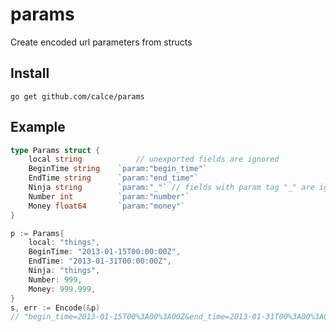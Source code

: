# params
Create encoded url parameters from structs

## Install
`go get github.com/calce/params`

## Example
```go
type Params struct {
	local string			// unexported fields are ignored
	BeginTime string	`param:"begin_time"`
	EndTime string		`param:"end_time"`
	Ninja string		`param:"_"`	// fields with param tag "_" are ignored
	Number int			`param:"number"`
	Money float64		`param:"money"`	
}

p := Params{
	local: "things",
	BeginTime: "2013-01-15T00:00:00Z",
	EndTime: "2013-01-31T00:00:00Z",
	Ninja: "things",
	Number: 999,
	Money: 999.999,
}
s, err := Encode(&p)
// "begin_time=2013-01-15T00%3A00%3A00Z&end_time=2013-01-31T00%3A00%3A00Z&money=999.999&number=999"
```
